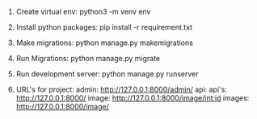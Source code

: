 1) Create virtual env:
    python3 -m venv env

2) Install python packages:
    pip install -r requirement.txt

3) Make migrations:
    python manage.py makemigrations

4) Run Migrations:
    python manage.py migrate

5) Run development server:
    python manage.py runserver

6) URL's for project:
    admin: http://127.0.0.1:8000/admin/
    api: 
        api's: http://127.0.0.1:8000/
        image: http://127.0.0.1:8000/image/<int:id>
        images: http://127.0.0.1:8000/image/
